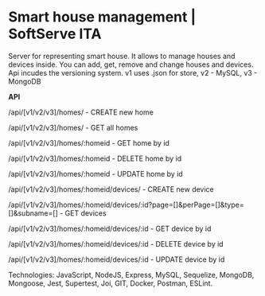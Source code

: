 # Smart house management | SoftServe ITA

Server for representing smart house. It allows to manage houses and devices
inside. You can add, get, remove and change houses and devices. Api incudes the
versioning system. v1 uses .json for store, v2 - MySQL, v3 - MongoDB

**API**

<p>/api/[v1/v2/v3]/homes/ - CREATE new home</p>
<p>/api/[v1/v2/v3]/homes/ - GET all homes</p>
<p>/api/[v1/v2/v3]/homes/:homeid - GET home by id</p>
<p>/api/[v1/v2/v3]/homes/:homeid - DELETE home by id</p>
<p>/api/[v1/v2/v3]/homes/:homeid - UPDATE home by id</p>

<p>/api/[v1/v2/v3]/homes/:homeid/devices/ - CREATE new device</p>
<p>/api/[v1/v2/v3]/homes/:homeid/devices/:id?page=[]&perPage=[]&type=[]&subname=[] - GET devices</p>
<p>/api/[v1/v2/v3]/homes/:homeid/devices/:id - GET device by id</p>
<p>/api/[v1/v2/v3]/homes/:homeid/devices/:id - DELETE device by id</p>
<p>/api/[v1/v2/v3]/homes/:homeid/devices/:id - UPDATE device by id</p>

<p>Technologies: JavaScript, NodeJS, Express, MySQL, Sequelize, MongoDB, Mongoose,
Jest, Supertest, Joi, GIT, Docker, Postman, ESLint.</p>